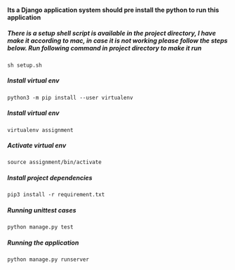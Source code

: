 #### Its a Django application system should pre install the python to run this application

##### There is a setup shell script is available in the project directory, I have make it according to mac, in case it is not working please follow the steps below. Run following command in project directory to make it run
    sh setup.sh
     
##### Install virtual env
    python3 -m pip install --user virtualenv

##### Install virtual env
    virtualenv assignment
##### Activate virtual env
    source assignment/bin/activate

##### Install project dependencies
    pip3 install -r requirement.txt

##### Running unittest cases
    python manage.py test

##### Running the application
    python manage.py runserver
    
